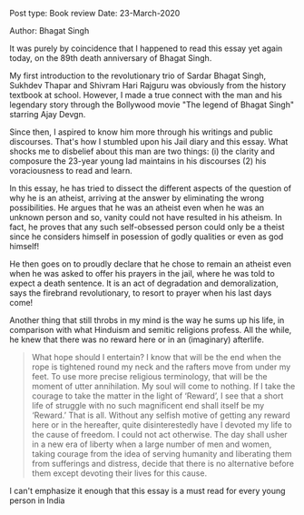 Post type: Book review
Date: 23-March-2020

Author: Bhagat Singh

It was purely by coincidence that I happened to read this essay yet again today, on the 89th death anniversary of Bhagat Singh.

My first introduction to the revolutionary trio of Sardar Bhagat Singh, Sukhdev Thapar and Shivram Hari Rajguru was obviously from the history textbook at school. However, I made a true connect with the man and his legendary story through the Bollywood movie "The legend of Bhagat Singh" starring Ajay Devgn.

Since then, I aspired to know him more through his writings and public discourses. That's how I stumbled upon his Jail diary and this essay. What shocks me to disbelief about this man are two things: (i) the clarity and composure the 23-year young lad maintains in his discourses (2) his voraciousness to read and learn.

In this essay, he has tried to dissect the different aspects of the question of why he is an atheist, arriving at the answer by eliminating the wrong possibilities. He argues that he was an atheist even when he was an unknown person and so, vanity could not have resulted in his atheism. In fact, he proves that any such self-obsessed person could only be a theist since he considers himself in posession of godly qualities or even as god himself!

He then goes on to proudly declare that he chose to remain an atheist even when he was asked to offer his prayers in the jail, where he was told to expect a death sentence. It is an act of degradation and demoralization, says the firebrand revolutionary, to resort to prayer when his last days come!

Another thing that still throbs in my mind is the way he sums up his life, in comparison with what Hinduism and semitic religions profess. All the while, he knew that there was no reward here or in an (imaginary) afterlife.



> What hope should I entertain? I know that will be the end when the rope is tightened round my neck and the rafters move from under my feet. To use more precise religious terminology, that will be the moment of utter annihilation. My soul will come to nothing. If I take the courage to take the matter in the light of ‘Reward’, I see that a short life of struggle with no such magnificent end shall itself be my ‘Reward.’ That is all. Without any selfish motive of getting any reward here or in the hereafter, quite disinterestedly have I devoted my life to the cause of freedom. I could not act otherwise. The day shall usher in a new era of liberty when a large number of men and women, taking courage from the idea of serving humanity and liberating them from sufferings and distress, decide that there is no alternative before them except devoting their lives for this cause.



I can't emphasize it enough that this essay is a must read for every young person in India

